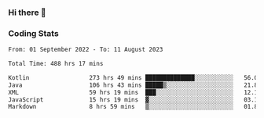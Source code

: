 ### Hi there 👋

<!--
**Girrafeec/girrafeec** is a ✨ _special_ ✨ repository because its `README.md` (this file) appears on your GitHub profile.

Here are some ideas to get you started:

- 🔭 I’m currently working on ...
- 🌱 I’m currently learning ...
- 👯 I’m looking to collaborate on ...
- 🤔 I’m looking for help with ...
- 💬 Ask me about ...
- 📫 How to reach me: ...
- 😄 Pronouns: ...
- ⚡ Fun fact: ...
-->

### Coding Stats
<!--START_SECTION:waka-->

```txt
From: 01 September 2022 - To: 11 August 2023

Total Time: 488 hrs 17 mins

Kotlin                 273 hrs 49 mins ██████████████░░░░░░░░░░░   56.08 %
Java                   106 hrs 43 mins █████▒░░░░░░░░░░░░░░░░░░░   21.86 %
XML                    59 hrs 19 mins  ███░░░░░░░░░░░░░░░░░░░░░░   12.15 %
JavaScript             15 hrs 19 mins  ▓░░░░░░░░░░░░░░░░░░░░░░░░   03.14 %
Markdown               8 hrs 59 mins   ▒░░░░░░░░░░░░░░░░░░░░░░░░   01.84 %
```

<!--END_SECTION:waka-->

